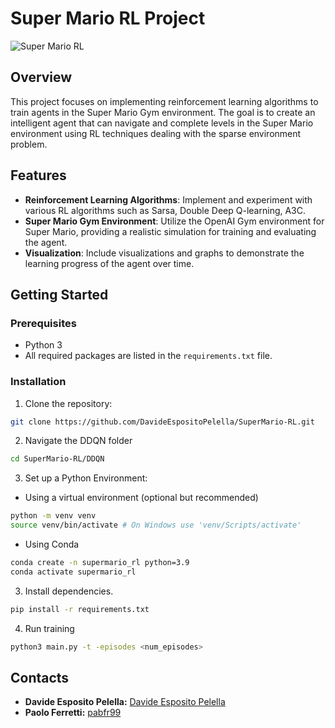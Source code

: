 # Super Mario RL Project

![Super Mario RL](images/mario.gif)

## Overview

This project focuses on implementing reinforcement learning algorithms to train agents in the Super Mario Gym environment. The goal is to create an intelligent agent that can navigate and complete levels in the Super Mario environment using RL techniques dealing with the sparse environment problem.

## Features

- **Reinforcement Learning Algorithms**: Implement and experiment with various RL algorithms such as Sarsa, Double Deep Q-learning, A3C.
- **Super Mario Gym Environment**: Utilize the OpenAI Gym environment for Super Mario, providing a realistic simulation for training and evaluating the agent.
- **Visualization**: Include visualizations and graphs to demonstrate the learning progress of the agent over time.

## Getting Started

### Prerequisites

- Python 3
- All required packages are listed in the `requirements.txt` file.

### Installation

1. Clone the repository:
```bash
git clone https://github.com/DavideEspositoPelella/SuperMario-RL.git
```
2. Navigate the DDQN folder
```bash
cd SuperMario-RL/DDQN
```
3. Set up a Python Environment:

- Using a virtual environment (optional but recommended)
```bash
python -m venv venv
source venv/bin/activate # On Windows use 'venv/Scripts/activate' 
```
- Using Conda 
```bash
conda create -n supermario_rl python=3.9
conda activate supermario_rl
```
3. Install dependencies.
```bash
pip install -r requirements.txt
```
4. Run training
```bash
python3 main.py -t -episodes <num_episodes>
```

## Contacts

- **Davide Esposito Pelella:** [Davide Esposito Pelella](https://github.com/DavideEspositoPelella)
- **Paolo Ferretti:** [pabfr99](https://github.com/pabfr99)
